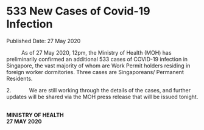 <html>
    <meta http-equiv="Content-Type" content="text/html; charset=utf-8"/>
    <meta charset="utf-8"/>
    <title>533 New Cases of Covid-19 Infection</title>
    <body><h1>533 New Cases of Covid-19 Infection</h1>
    <p>Published Date: 27 May 2020</p> <p>&nbsp;&nbsp;&nbsp;&nbsp;&nbsp;&nbsp;&nbsp;&nbsp;&nbsp; As of 27 May 2020, 12pm, the Ministry of Health (MOH) has preliminarily confirmed an additional 533 cases of COVID-19 infection in Singapore, the vast majority of whom are Work Permit holders residing in foreign worker dormitories. Three cases are Singaporeans/ Permanent Residents.&nbsp; </p><p>2.&nbsp;&nbsp;&nbsp;&nbsp;&nbsp;&nbsp;&nbsp;&nbsp;&nbsp;&nbsp;&nbsp; We are still working through the details of the cases, and further updates will be shared via the MOH press release that will be issued tonight. </p><p><br><strong>MINISTRY OF HEALTH<br>27 MAY 2020</strong></p><div><br></div></body>
</html>